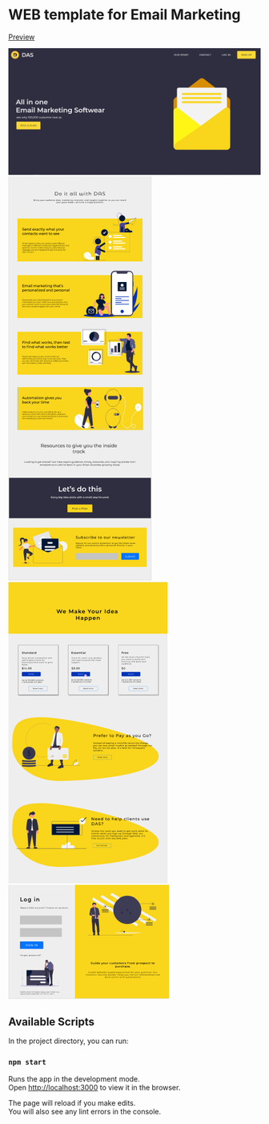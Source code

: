 # WEB template for Email Marketing

[Preview](https://das-email-marketing.netlify.app/)

![screenshot](./screenshots/ss1.PNG)
![screenshot](./screenshots/ss2.PNG)
![screenshot](./screenshots/ss4.PNG)
![screenshot](./screenshots/ss5.PNG)

## Available Scripts

In the project directory, you can run:

### `npm start`

Runs the app in the development mode.\
Open [http://localhost:3000](http://localhost:3000) to view it in the browser.

The page will reload if you make edits.\
You will also see any lint errors in the console.
